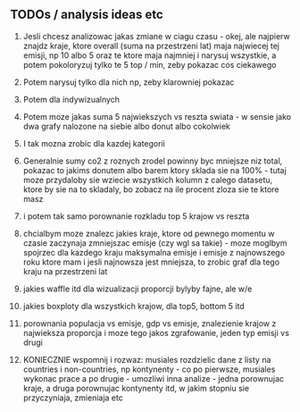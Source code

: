 ## TODOs / analysis ideas etc
1. Jesli chcesz analizowac jakas zmiane w ciagu czasu - okej, ale najpierw znajdz kraje, ktore overall (suma na przestrzeni lat) maja najwiecej tej emisji, np 10 albo 5 oraz te ktore maja najmniej i narysuj wszystkie, a potem pokoloryzuj tylko te 5 top / min, zeby pokazac cos ciekawego
2. Potem narysuj tylko dla nich np, zeby klarowniej pokazac
3. Potem dla indywizualnych
4. Potem moze jakas suma 5 najwiekszych vs reszta swiata - w sensie jako dwa grafy nalozone na siebie albo donut albo cokolwiek
5. I tak mozna zrobic dla kazdej kategorii
6. Generalnie sumy co2 z roznych zrodel powinny byc mniejsze niz total, pokazac to jakims donutem albo barem ktory sklada sie na 100% - tutaj moze przydaloby sie wziecie wszystkich kolumn z calego datasetu, ktore by sie na to skladaly, bo zobacz na ile procent zloza sie te ktore masz
7. i potem tak samo porownanie rozkladu top 5 krajow vs reszta
8. chcialbym moze znalezc jakies kraje, ktore od pewnego momentu w czasie zaczynaja zmniejszac emisje (czy wgl sa takie) - moze moglbym spojrzec dla kazdego kraju maksymalna emisje i emisje z najnowszego roku ktore mam i jesli najnowsza jest mniejsza, to zrobic graf dla tego kraju na przestrzeni lat
9. jakies waffle itd dla wizualizacji proporcji bylyby fajne, ale w/e
10. jakies boxploty dla wszystkich krajow, dla top5, bottom 5 itd
11. porownania populacja vs emisje, gdp vs emisje, znalezienie krajow z najwieksza proporcja i moze tego jakos zgrafowanie, jeden typ emisji vs drugi

12. KONIECZNIE wspomnij i rozwaz: musiales rozdzielic dane z listy na countries i non-countries, np kontynenty - co po pierwsze, musiales wykonac prace a po drugie - umozliwi inna analize - jedna porownujac kraje, a druga porownujac kontynenty itd, w jakim stopniu sie przyczyniaja, zmieniaja etc
